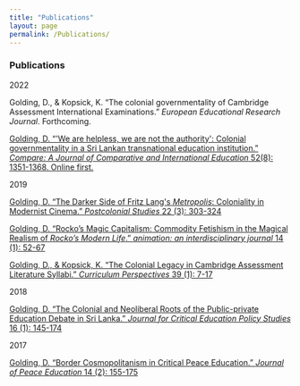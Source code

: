 ```yaml
---
title: "Publications"
layout: page
permalink: /Publications/
---
```


### Publications

2022

Golding, D., & Kopsick, K. “The colonial governmentality of Cambridge Assessment International Examinations.” *European Educational Research Journal*. Forthcoming.

[Golding, D. “'We are helpless, we are not the authority': Colonial governmentality in a Sri Lankan transnational education institution.” *Compare: A Journal of Comparative and International Education* 52(8): 1351-1368. Online first.](https://www.tandfonline.com/doi/full/10.1080/03057925.2020.1867827?src=)

2019

[Golding, D. “The Darker Side of Fritz Lang's _Metropolis_: Coloniality in Modernist Cinema.” *Postcolonial Studies* 22 (3): 303-324](https://www.tandfonline.com/doi/abs/10.1080/13688790.2019.1627855?journalCode=cpcs20)

[Golding, D. “Rocko’s Magic Capitalism: Commodity Fetishism in the Magical Realism of _Rocko’s Modern Life_.” _animation: an interdisciplinary journal_ 14 (1): 52-67](https://journals.sagepub.com/doi/full/10.1177/1746847719831365)

[Golding, D., & Kopsick, K. “The Colonial Legacy in Cambridge Assessment Literature Syllabi.” _Curriculum Perspectives_ 39 (1): 7-17](https://link.springer.com/content/pdf/10.1007%2Fs41297-018-00062-0.pdf)

2018

[Golding, D. “The Colonial and Neoliberal Roots of the Public-private Education Debate in Sri Lanka.” _Journal for Critical Education Policy Studies_ 16 (1): 145-174](http://www.jceps.com/wp-content/uploads/2018/04/16-1-5.pdf)

2017

[Golding, D. “Border Cosmopolitanism in Critical Peace Education.” _Journal of Peace Education_ 14 (2): 155-175](https://www.tandfonline.com/doi/abs/10.1080/17400201.2017.1323727)
